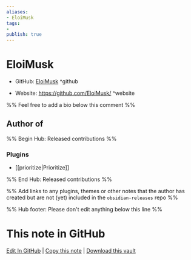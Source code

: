```yaml
---
aliases:
- EloiMusk
tags:
- 
publish: true
---
```


# EloiMusk

- GitHub: [EloiMusk](https://github.com/EloiMusk/) ^github
<!-- - Discord: `@` ^discord-->
- Website: <https://github.com/EloiMusk/> ^website
<!-- - [[Publish sites|Publish site]]: <https://> ^publish-->

%% Feel free to add a bio below this comment %%


## Author of

%% Begin Hub: Released contributions %%
### Plugins
- [[prioritize|Prioritize]]

%% End Hub: Released contributions %%

%% Add links to any plugins, themes or other notes that the author has created but are not (yet) included in the `obsidian-releases` repo %%

<!--
### Unlisted plugins
-->

<!--
### Others
-->

<!--
## Sponsor this author
-->

<!-- - [[GitHub sponsors]]: [Sponsor @EloiMusk on GitHub Sponsors](https://github.com/sponsors/EloiMusk) ^github-sponsor-->
<!-- - [[Buy me a coffee]]: <https://> ^buy-me-a-coffee-->
<!-- - [[PayPal]]: <https://> ^paypal-->
<!-- - [[Patreon]]: <https://> ^patreon-->

<!--
## Follow this author
-->

<!-- - [[YouTube Channels|On YouTube]]: <https://> ^youtube-->
<!-- - Twitter: <https://> ^twitter-->
<!-- - ... -->

%% Hub footer: Please don't edit anything below this line %%

# This note in GitHub

<span class="git-footer">[Edit In GitHub](https://github.dev/obsidian-community/obsidian-hub/blob/main/01%20-%20Community/People/EloiMusk.md "git-hub-edit-note") | [Copy this note](https://raw.githubusercontent.com/obsidian-community/obsidian-hub/main/01%20-%20Community/People/EloiMusk.md "git-hub-copy-note") | [Download this vault](https://github.com/obsidian-community/obsidian-hub/archive/refs/heads/main.zip "git-hub-download-vault") </span>
